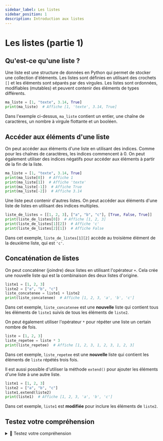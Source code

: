 ```yaml
---
sidebar_label: Les listes
sidebar_position: 1
description: Introduction aux listes
---
```


# Les listes (partie 1)

## Qu'est-ce qu'une liste ?

Une liste est une structure de données en Python qui permet de stocker une
collection d'éléments. Les listes sont définies en utilisant des crochets `[]`
et les éléments sont séparés par des virgules. Les listes sont ordonnées,
modifiables (mutables) et peuvent contenir des éléments de types différents.

```python
ma_liste = [1, "texte", 3.14, True]
print(ma_liste)  # Affiche [1, 'texte', 3.14, True]
```

Dans l'exemple ci-dessus, `ma_liste` contient un entier, une chaîne de
caractères, un nombre à virgule flottante et un booléen.

## Accéder aux éléments d'une liste

On peut accéder aux éléments d'une liste en utilisant des indices. Comme pour
les chaînes de caractères, les indices commencent à 0. On peut également
utiliser des indices négatifs pour accéder aux éléments à partir de la fin de la
liste.

```python
ma_liste = [1, "texte", 3.14, True]
print(ma_liste[0])  # Affiche 1
print(ma_liste[1])  # Affiche 'texte'
print(ma_liste[-1])  # Affiche True
print(ma_liste[-2])  # Affiche 3.14
```

Une liste peut contenir d'autres listes. On peut accéder aux éléments d'une
liste de listes en utilisant des indices multiples.

```python
liste_de_listes = [[1, 2, 3], ["a", "b", "c"], [True, False, True]]
print(liste_de_listes[0])  # Affiche [1, 2, 3]
print(liste_de_listes[1][2])  # Affiche 'c'
print(liste_de_listes[2][1])  # Affiche False
```

Dans cet exemple, `liste_de_listes[1][2]` accède au troisième élément de la
deuxième liste, qui est `'c'`.

## Concaténation de listes
On peut concaténer (joindre) deux listes en utilisant l'opérateur `+`. Cela crée une nouvelle liste qui est la combinaison des deux listes d'origine.

```python
liste1 = [1, 2, 3]
liste2 = ["a", "b", "c"]
liste_concatenee = liste1 + liste2
print(liste_concatenee)  # Affiche [1, 2, 3, 'a', 'b', 'c']
```

Dans cet exemple, `liste_concatenee` est une **nouvelle** liste qui contient tous les éléments de `liste1` suivis de tous les éléments de `liste2`.

On peut également utiliser l'opérateur `*` pour répéter une liste un certain nombre de fois.

```python
liste = [1, 2, 3]
liste_repetee = liste * 3
print(liste_repetee)  # Affiche [1, 2, 3, 1, 2, 3, 1, 2, 3]
```

Dans cet exemple, `liste_repetee` est une **nouvelle** liste qui contient les éléments de `liste` répétés trois fois.

Il est aussi possible d'utiliser la méthode `extend()` pour ajouter les éléments d'une liste à une autre liste.

```python
liste1 = [1, 2, 3]
liste2 = ["a", "b", "c"]
liste1.extend(liste2)
print(liste1)  # Affiche [1, 2, 3, 'a', 'b', 'c']
```

Dans cet exemple, `liste1` est **modifiée** pour inclure les éléments de
`liste2`.

## Testez votre compréhension

<details>
<summary>🤔 Testez votre compréhension</summary>

<MultipleChoiceTabs>

<MultipleChoice>
Quelle est la syntaxe correcte pour créer une liste vide en Python ?

<MultipleChoiceOption isCorrect>

`[]`

</MultipleChoiceOption>

<MultipleChoiceOption>

`()`

</MultipleChoiceOption>

<MultipleChoiceOption>

`{}`

</MultipleChoiceOption>

<MultipleChoiceOption>

`list{}`

</MultipleChoiceOption>

</MultipleChoice>

<MultipleChoice>
Quelle méthode permet d'ajouter un élément à la fin d'une liste ?

<MultipleChoiceOption>

`add()`

</MultipleChoiceOption>

<MultipleChoiceOption>

`extend()`

</MultipleChoiceOption>

<MultipleChoiceOption isCorrect>

`append()`

</MultipleChoiceOption>

<MultipleChoiceOption>

`insert()`

</MultipleChoiceOption>

</MultipleChoice>

<MultipleChoice>
Comment accède-t-on au premier élément d'une liste `ma_liste` ?

<MultipleChoiceOption>

`ma_liste[1]`

</MultipleChoiceOption>

<MultipleChoiceOption isCorrect>

`ma_liste[0]`

</MultipleChoiceOption>

<MultipleChoiceOption>

`ma_liste[-1]`

</MultipleChoiceOption>

<MultipleChoiceOption>

`ma_liste.first()`

</MultipleChoiceOption>

</MultipleChoice>

<MultipleChoice>
Quelle opération permet d'obtenir le nombre d'éléments dans une liste ?

<MultipleChoiceOption>

`ma_liste.size()`

</MultipleChoiceOption>

<MultipleChoiceOption>

`ma_liste.count()`

</MultipleChoiceOption>

<MultipleChoiceOption isCorrect>

`len(ma_liste)`

</MultipleChoiceOption>

<MultipleChoiceOption>

`length(ma_liste)`

</MultipleChoiceOption>

</MultipleChoice>

<MultipleChoice>
Quel est le résultat de `len([1, [2, 3], 4])` ?

<MultipleChoiceOption>

`2`

</MultipleChoiceOption>

<MultipleChoiceOption>

`4`

</MultipleChoiceOption>

<MultipleChoiceOption isCorrect>

`3`

</MultipleChoiceOption>

<MultipleChoiceOption>

`1`

</MultipleChoiceOption>

</MultipleChoice>

<MultipleChoice>
Comment fusionner deux listes `a` et `b` en une seule liste ?

<MultipleChoiceOption>

`merge(a, b)`

</MultipleChoiceOption>

<MultipleChoiceOption>

`a + b`

</MultipleChoiceOption>

<MultipleChoiceOption isCorrect>

`a.extend(b)`

</MultipleChoiceOption>

<MultipleChoiceOption>

`concat(a, b)`

</MultipleChoiceOption>

</MultipleChoice>

<MultipleChoice>
Quelle méthode retire un élément d'une liste en fonction de son index ?

<MultipleChoiceOption>

`remove()`

</MultipleChoiceOption>

<MultipleChoiceOption isCorrect>

`pop()`

</MultipleChoiceOption>

<MultipleChoiceOption>

`delete()`

</MultipleChoiceOption>

<MultipleChoiceOption>

`erase()`

</MultipleChoiceOption>

</MultipleChoice>

<MultipleChoice>
Quel est le résultat de `[1, 2, 3] * 2` ?

<MultipleChoiceOption>

`[2, 4, 6]`

</MultipleChoiceOption>

<MultipleChoiceOption isCorrect>

`[1, 2, 3, 1, 2, 3]`

</MultipleChoiceOption>

<MultipleChoiceOption>

`[1, 4, 9]`

</MultipleChoiceOption>

<MultipleChoiceOption>

`[1, 2, 3, 2, 4, 6]`

</MultipleChoiceOption>

</MultipleChoice>

<MultipleChoice>
Quelle expression crée une liste de nombres de 0 à 4 ?

<MultipleChoiceOption>

`range(1, 5)`

</MultipleChoiceOption>

<MultipleChoiceOption>

`range(0, 5, 2)`

</MultipleChoiceOption>

<MultipleChoiceOption isCorrect>

`list(range(5))`

</MultipleChoiceOption>

<MultipleChoiceOption>

`[0...4]`

</MultipleChoiceOption>

</MultipleChoice>

</MultipleChoiceTabs>

</details>
